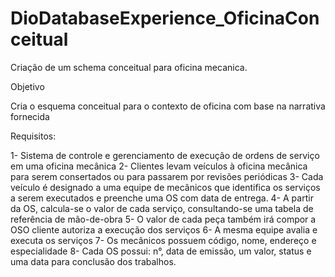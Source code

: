 # DioDatabaseExperience_OficinaConceitual
Criação de um schema conceitual para oficina mecanica.

Objetivo

Cria o esquema conceitual para o contexto de oficina com base na narrativa fornecida

Requisitos:

1- Sistema de controle e gerenciamento de execução de ordens de serviço em uma oficina mecânica
2- Clientes levam veículos à oficina mecânica para serem consertados ou para passarem por revisões  periódicas
3- Cada veículo é designado a uma equipe de mecânicos que identifica os serviços a serem executados e preenche uma OS com data de entrega.
4- A partir da OS, calcula-se o valor de cada serviço, consultando-se uma tabela de referência de mão-de-obra
5- O valor de cada peça também irá compor a OSO cliente autoriza a execução dos serviços
6- A mesma equipe avalia e executa os serviços
7- Os mecânicos possuem código, nome, endereço e especialidade
8- Cada OS possui: n°, data de emissão, um valor, status e uma data para conclusão dos trabalhos.
